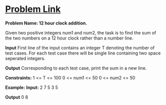 

# [Problem Link](https://practice.geeksforgeeks.org/problems/12-hour-clock-addition/0)


**Problem Name: 12 hour clock addition.**


Given two positive integers num1 and num2, the task is to find the sum of the two numbers on a 12 hour clock rather than a number line.

**Input**
First line of the input contains an integer T denoting the number of test cases. For each test case there will be single line containing two space seperated integers.

**Output**
Corresponding to each test case, print the sum in a new line.

**Constraints:**
1 <= T <= 100
0 <= num1 <= 50
0 <= num2 <= 50

**Example:**
**Input:**
2
7 5
3 5

**Output**
0
8
